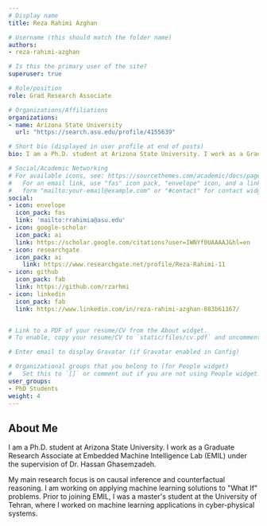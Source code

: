 ```yaml
---
# Display name
title: Reza Rahimi Azghan

# Username (this should match the folder name)
authors:
- reza-rahimi-azghan

# Is this the primary user of the site?
superuser: true

# Role/position
role: Grad Research Associate

# Organizations/Affiliations
organizations:
- name: Arizona State University
  url: "https://search.asu.edu/profile/4155639"

# Short bio (displayed in user profile at end of posts)
bio: I am a Ph.D. student at Arizona State University. I work as a Graduate Research Associate at Embedded Machine Intelligence Lab (EMIL) under the supervision of Dr. Hassan Ghasemzadeh.

# Social/Academic Networking
# For available icons, see: https://sourcethemes.com/academic/docs/page-builder/#icons
#   For an email link, use "fas" icon pack, "envelope" icon, and a link in the
#   form "mailto:your-email@example.com" or "#contact" for contact widget.
social:
- icon: envelope
  icon_pack: fas
  link: 'mailto:rrahimia@asu.edu'
- icon: google-scholar  
  icon_pack: ai
  link: https://scholar.google.com/citations?user=IWNYf0UAAAAJ&hl=en
- icon: researchgate
  icon_pack: ai
    link: https://www.researchgate.net/profile/Reza-Rahimi-11
- icon: github
  icon_pack: fab
  link: https://github.com/rzarhmi
- icon: linkedin
  icon_pack: fab
  link: https://www.linkedin.com/in/reza-rahimi-azghan-883b61167/


# Link to a PDF of your resume/CV from the About widget.
# To enable, copy your resume/CV to `static/files/cv.pdf` and uncomment the lines below.

# Enter email to display Gravatar (if Gravatar enabled in Config)

# Organizational groups that you belong to (for People widget)
#   Set this to `[]` or comment out if you are not using People widget.
user_groups:
- PhD Students
weight: 4
---
```

## About Me
I am a Ph.D. student at Arizona State University. I work as a Graduate Research Associate at Embedded Machine Intelligence Lab (EMIL) under the supervision of Dr. Hassan Ghasemzadeh.

My main research focus is on causal inference and counterfactual reasoning. I am working on applying machine learning solutions to "What If" problems. Prior to joining EMIL, I was a master's student at the University of Tehran, where I worked on machine learning applications in cyber-physical systems.
